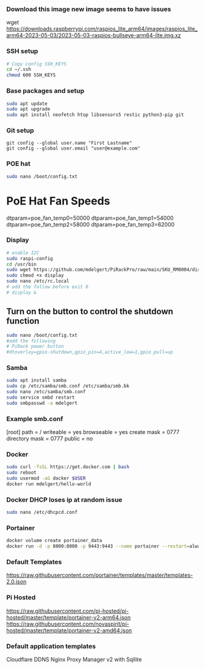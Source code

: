 ### Download this image new image seems to have issues
wget https://downloads.raspberrypi.com/raspios_lite_arm64/images/raspios_lite_arm64-2023-05-03/2023-05-03-raspios-bullseye-arm64-lite.img.xz

### SSH setup
```bash
# Copy config SSH_KEYS
cd ~/.ssh
chmod 600 SSH_KEYS
```

### Base packages and setup
```bash
sudo apt update
sudo apt upgrade
sudo apt install neofetch htop libsensors5 restic python3-pip git
```

### Git setup
```
git config --global user.name "First Lastname"
git config --global user.email "user@example.com"
```

### POE hat
```bash
sudo nano /boot/config.txt
```

# PoE Hat Fan Speeds
dtparam=poe_fan_temp0=50000
dtparam=poe_fan_temp1=54000
dtparam=poe_fan_temp2=58000
dtparam=poe_fan_temp3=62000

### Display
```bash
# enable I2C
sudo raspi-config 
cd /usr/bin
sudo wget https://github.com/mdelgert/PiRackPro/raw/main/SKU_RM0004/display
sudo chmod +x display
sudo nano /etc/rc.local 
# add the follow before exit 0
# display &
```

## Turn on the button to control the shutdown function
```bash
sudo nano /boot/config.txt
#add the following
# PiRack power button
#dtoverlay=gpio-shutdown,gpio_pin=4,active_low=1,gpio_pull=up
```

### Samba
```bash
sudo apt install samba
sudo cp /etc/samba/smb.conf /etc/samba/smb.bk
sudo nano /etc/samba/smb.conf
sudo service smbd restart
sudo smbpasswd -a mdelgert
```

### Example smb.conf
[root]
   path = /
   writeable = yes
   browseable = yes
   create mask = 0777
   directory mask = 0777
   public = no

### Docker
```bash
sudo curl -fsSL https://get.docker.com | bash
sudo reboot
sudo usermod -aG docker $USER
docker run mdelgert/hello-world
```
### Docker DHCP loses ip at random issue
```bash
sudo nano /etc/dhcpcd.conf
```

### Portainer
```bash
docker volume create portainer_data
docker run -d -p 8000:8000 -p 9443:9443 --name portainer --restart=always -v /var/run/docker.sock:/var/run/docker.sock -v portainer_data:/data portainer/portainer-ee:latest
```

### Default Templates
https://raw.githubusercontent.com/portainer/templates/master/templates-2.0.json

### Pi Hosted
https://raw.githubusercontent.com/pi-hosted/pi-hosted/master/template/portainer-v2-arm64.json
https://raw.githubusercontent.com/novaspirit/pi-hosted/master/template/portainer-v2-amd64.json

### Default application templates
Cloudflare DDNS
Nginx Proxy Manager v2 with Sqllite